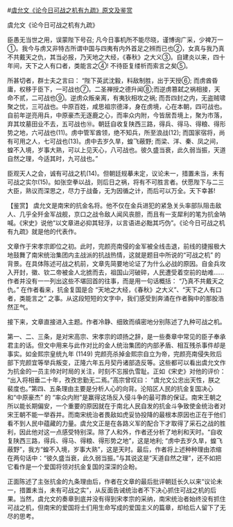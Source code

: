 #[虞允文《论今日可战之机有九疏》原文及鉴赏](https://www.vrrw.net/wx/10316.html)

虞允文《论今日可战之机有九疏》

臣愚无当世之用，误蒙陛下号召; 凡今日事机所不能尽晓，谨博询广采，少裨万一①。我今与虏又非特古所谓中国与四夷有内外首足之辨而已也②，女真与我乃真不共戴天之仇，其当必报，乃天地之大经，《春秋》之大义③。自建炎以来，四十年间，天下之人有口者，类能言之④! 不待臣复缕析而索言之矣⑤。

所甚切者，群士夫之言曰： “陛下英武沈毅，料敌制胜，出于天授⑥; 而虏酋昏庸，权移于臣下，一可战也⑦。二圣禅授之德升闻⑧;而逆虏篡弑之祸相接，天命不贰，二可战也⑨。逆虏众叛亲离，有夷狄相攻之祸; 而吾四封之内，无盗贼啸聚之忧，三可战也。中原百姓，咸思祖宗德泽，身在虏境，心在本朝，四可战也。自前年逆亮用兵，中原豪杰无逐鹿之心，而率众内附，今皆居吾境上，聚为市落，弃其坟墓田业不去，五可战也⑩。朝廷自收复陕西三路，得兵、得马、得粮、得形势之地，六可战也(11)。虏中管军酋领，绝不知兵，所至浪战(12); 而国家宿将，尚有可用之人，七可战也(13)。虏中去岁久旱，蝗飞蔽野; 而梁、洋、秦、凤之间，蝗不入境，岁事大熟，可以上见天心，八可战也。彼久盛当衰，此久弱当振，天道自然之理，今适其时，九可战也。”

臣观天人之会，诚有可战之机(14)。但朝廷规摹未定，议论未一，措置未当，未有可战之实尔(15)。如张空拳以战，则后日之祸，将有不可胜言者。伏愿陛下与二三大臣，熟议而深思之，尽力于战备，无为因循之计，而后可以万全。天下幸甚!



【鉴赏】 虞允文是南宋的抗金名将。他不仅在金兵进犯的紧急关头率部队阻击敌人、几乎全歼金军战舰，京口之战令敌人闻风丧胆，而且有一支犀利的笔为抗金呐喊。《宋史》说他“以文章进必抑其轻浮，以言语进必黜其巧伪”。《论今日可战之机有九疏》就是他的代表作。

文章作于宋孝宗即位之初。此时，完颜亮南侵的金军被全线击退，前线的捷报极大地鼓舞了南宋统治集团内主战派的抗战热情，这就是题目中所说的“可战之机” 的背景。在具体陈述可战之机前，文章先简要地论证了为什么必战的原因。自金兵攻入开封，徽、钦二帝被金人北掳而去，祖国山河破碎，人民遭受着空前的劫难……作者并没有一一列出这些不堪回首的往事，而是用一句话概括： “乃真不共戴天之仇。” 在作者看来，抗金复国是合 “天地之大经，《春秋》之大义”、“天下之人有口者，类能言之” 之事。从这段短短的文字中，我们感受到奔涌在作者胸中的那股浩然正气。

接下来，文章直接进入主题。作者冷静、细致而缜密地分别陈述了九种可战之机。

第一、二、三条，是对宋高宗、宋孝宗的颂扬之辞，是一些奏章中常见的臣子奉承君主的话。但文中用来与此作对比的金人统治集团的内部矛盾、相互残杀事件却是事实。如金熙宗皇统九年 (1149) 完颜亮杀掉金熙宗自立为帝，完颜亮南侵失败后部下完颜宜等举兵叛变，正隆六年五月契丹诸部造反等。这些都可以看出虞允文作为抗金的一员主帅对时局的关注，时刻不忘报仇雪耻。正如《宋史》对他的评价： “出入将相垂二十年，孜孜忠勤无二焉。”高宗曾叹曰： “虞允文公忠出天性，朕之裴度也。”第四、五条理由主要是分析人心的向背。沦陷区人民的抗金复国决心和“中原豪杰” 的 “率众内附”是赢得这场反入侵斗争的最可靠的保证。南宋王朝之所以能长期偏安，一个重要的原因就在于南北人民自发的抗金斗争致使金统治者对宋王朝不能一举吞并。而南宋统治者畏敌如虎妥协投降的最根本原因也正在于他们看不到人民中蕴藏的力量。虞允文正是在各路义军的配合下才取得了采石之战的胜利，因此他对这一点感受特别深。除了人和外，作者还分析了地利和天时。“自收复陕西三路，得兵、得马、得粮、得形势之地”，这是地利; “虏中去岁久旱，蝗飞蔽野”，我方“蝗不入境，岁事大熟”，这是天时。最后，作者将上述种种理由浓缩在两句话中：“彼久盛当衰，此久弱当振。”与其说这是“天道自然之理”，还不如把它看作是一个爱国将领对抗金复国的深深的企盼。

正面陈述了主张抗金的九条理由后，作者在文章的最后批评朝廷长久以来“议论未一，措置未当，未有可战之实”，从反面告诫统治者不下决心抓住可战之机的后果。当然，虞允文的奏章到底并没有得到宋孝宗的采纳，南宋统治者始终没有抓住可战之机，但南宋的爱国将士们用生命写成的爱国主义的篇章，却给后人留下了无尽的思考。


